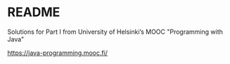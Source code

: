 # README

Solutions for Part I from University of Helsinki’s MOOC "Programming with Java"

https://java-programming.mooc.fi/